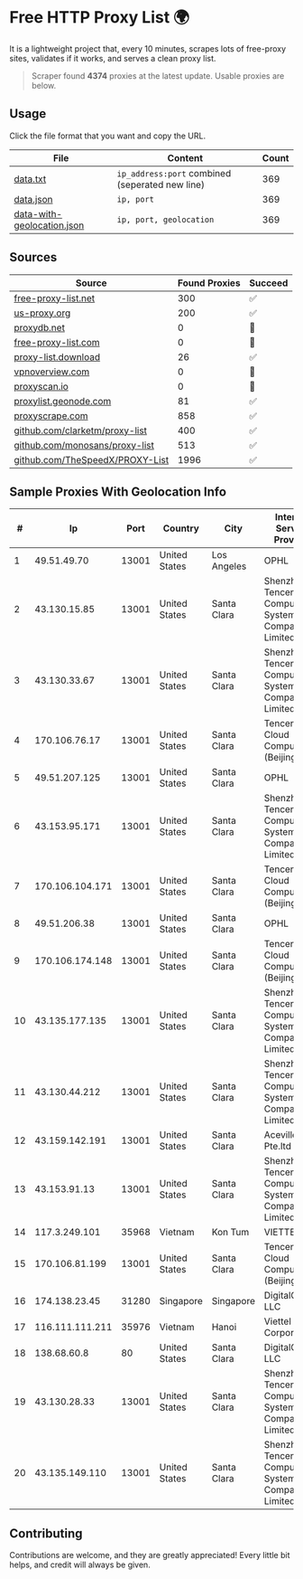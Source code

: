 
# Free HTTP Proxy List 🌍

It is a lightweight project that, every 10 minutes, scrapes lots of free-proxy sites, validates if it works, and serves a clean proxy list.


> Scraper found **4374** proxies at the latest update. Usable proxies are below.

## Usage

Click the file format that you want and copy the URL.


|File|Content|Count|
|----|-------|-----|
|[data.txt](https://raw.githubusercontent.com/themiralay/Proxy-List-World/master/data.txt)|`ip_address:port` combined (seperated new line)|369|
|[data.json](https://raw.githubusercontent.com/themiralay/Proxy-List-World/master/data.json)|`ip, port`|369|
|[data-with-geolocation.json](https://raw.githubusercontent.com/themiralay/Proxy-List-World/master/data-with-geolocation.json)|`ip, port, geolocation`|369|

## Sources

|Source|Found Proxies|Succeed|
|------|-------------|-------|
|[free-proxy-list.net](https://free-proxy-list.net)|300|✅|
|[us-proxy.org](https://www.us-proxy.org)|200|✅|
|[proxydb.net](http://proxydb.net)|0|🚫|
|[free-proxy-list.com](https://free-proxy-list.com/?page=&port=&type%5B%5D=http&type%5B%5D=https&up_time=0&search=Search)|0|🚫|
|[proxy-list.download](https://www.proxy-list.download/HTTP)|26|✅|
|[vpnoverview.com](https://vpnoverview.com/privacy/anonymous-browsing/free-proxy-servers)|0|🚫|
|[proxyscan.io](https://www.proxyscan.io)|0|🚫|
|[proxylist.geonode.com](https://proxylist.geonode.com/api/proxy-list?limit=300&page=1&sort_by=lastChecked&sort_type=desc&protocols=http,https)|81|✅|
|[proxyscrape.com](https://api.proxyscrape.com/v2/?request=displayproxies&protocol=http&timeout=10000&country=all&ssl=all&anonymity=all)|858|✅|
|[github.com/clarketm/proxy-list](https://raw.githubusercontent.com/clarketm/proxy-list/master/proxy-list-raw.txt)|400|✅|
|[github.com/monosans/proxy-list](https://raw.githubusercontent.com/monosans/proxy-list/main/proxies/http.txt)|513|✅|
|[github.com/TheSpeedX/PROXY-List](https://raw.githubusercontent.com/TheSpeedX/PROXY-List/master/http.txt)|1996|✅|


## Sample Proxies With Geolocation Info

|#|Ip|Port|Country|City|Internet Service Provider|
|-|--|----|-------|----|-------------------------|
|1|49.51.49.70|13001|United States|Los Angeles|OPHL|
|2|43.130.15.85|13001|United States|Santa Clara|Shenzhen Tencent Computer Systems Company Limited|
|3|43.130.33.67|13001|United States|Santa Clara|Shenzhen Tencent Computer Systems Company Limited|
|4|170.106.76.17|13001|United States|Santa Clara|Tencent Cloud Computing (Beijing) Co|
|5|49.51.207.125|13001|United States|Santa Clara|OPHL|
|6|43.153.95.171|13001|United States|Santa Clara|Shenzhen Tencent Computer Systems Company Limited|
|7|170.106.104.171|13001|United States|Santa Clara|Tencent Cloud Computing (Beijing) Co|
|8|49.51.206.38|13001|United States|Santa Clara|OPHL|
|9|170.106.174.148|13001|United States|Santa Clara|Tencent Cloud Computing (Beijing) Co|
|10|43.135.177.135|13001|United States|Santa Clara|Shenzhen Tencent Computer Systems Company Limited|
|11|43.130.44.212|13001|United States|Santa Clara|Shenzhen Tencent Computer Systems Company Limited|
|12|43.159.142.191|13001|United States|Santa Clara|Aceville Pte.ltd|
|13|43.153.91.13|13001|United States|Santa Clara|Shenzhen Tencent Computer Systems Company Limited|
|14|117.3.249.101|35968|Vietnam|Kon Tum|VIETTEL|
|15|170.106.81.199|13001|United States|Santa Clara|Tencent Cloud Computing (Beijing) Co|
|16|174.138.23.45|31280|Singapore|Singapore|DigitalOcean, LLC|
|17|116.111.111.211|35976|Vietnam|Hanoi|Viettel Corporation|
|18|138.68.60.8|80|United States|Santa Clara|DigitalOcean, LLC|
|19|43.130.28.33|13001|United States|Santa Clara|Shenzhen Tencent Computer Systems Company Limited|
|20|43.135.149.110|13001|United States|Santa Clara|Shenzhen Tencent Computer Systems Company Limited|



## Contributing

Contributions are welcome, and they are greatly appreciated! Every
little bit helps, and credit will always be given.

